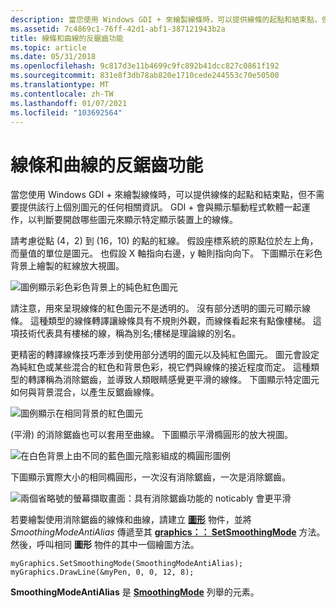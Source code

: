 ```yaml
---
description: 當您使用 Windows GDI + 來繪製線條時，可以提供線條的起點和結束點，但不需要提供該行上個別圖元的任何相關資訊。
ms.assetid: 7c4869c1-76ff-42d1-abf1-387121943b2a
title: 線條和曲線的反鋸齒功能
ms.topic: article
ms.date: 05/31/2018
ms.openlocfilehash: 9c817d3e11b4699c9fc892b41dcc827c0861f192
ms.sourcegitcommit: 831e8f3db78ab820e1710cede244553c70e50500
ms.translationtype: MT
ms.contentlocale: zh-TW
ms.lasthandoff: 01/07/2021
ms.locfileid: "103692564"
---
```

# <a name="antialiasing-with-lines-and-curves"></a>線條和曲線的反鋸齒功能

當您使用 Windows GDI + 來繪製線條時，可以提供線條的起點和結束點，但不需要提供該行上個別圖元的任何相關資訊。 GDI + 會與顯示驅動程式軟體一起運作，以判斷要開啟哪些圖元來顯示特定顯示裝置上的線條。

請考慮從點 (4，2) 到 (16，10) 的點的紅線。 假設座標系統的原點位於左上角，而量值的單位是圖元。 也假設 X 軸指向右邊，y 軸則指向向下。 下圖顯示在彩色背景上繪製的紅線放大視圖。

![圖例顯示彩色彩色背景上的純色紅色圖元](images/aboutgdip02-art33.png)

請注意，用來呈現線條的紅色圖元不是透明的。 沒有部分透明的圖元可顯示線條。 這種類型的線條轉譯讓線條具有不規則外觀，而線條看起來有點像樓梯。 這項技術代表具有樓梯的線，稱為別名;樓梯是理論線的別名。

更精密的轉譯線條技巧牽涉到使用部分透明的圖元以及純紅色圖元。 圖元會設定為純紅色或某些混合的紅色和背景色彩，視它們與線條的接近程度而定。 這種類型的轉譯稱為消除鋸齒，並導致人類眼睛感覺更平滑的線條。 下圖顯示特定圖元如何與背景混合，以產生反鋸齒線條。

![圖例顯示在相同背景的紅色圖元](images/aboutgdip02-art34.png)

 (平滑) 的消除鋸齒也可以套用至曲線。 下圖顯示平滑橢圓形的放大視圖。

![在白色背景上由不同的藍色圖元陰影組成的橢圓形圖例](images/aboutgdip02-art35.png)

下圖顯示實際大小的相同橢圓形，一次沒有消除鋸齒，一次是消除鋸齒。

![兩個省略號的螢幕擷取畫面：具有消除鋸齒功能的 noticably 會更平滑](images/aboutgdip02-art36.png)

若要繪製使用消除鋸齒的線條和曲線，請建立 [**圖形**](/windows/desktop/api/gdiplusgraphics/nl-gdiplusgraphics-graphics) 物件，並將 *SmoothingModeAntiAlias* 傳遞至其 [**graphics：： SetSmoothingMode**](/windows/desktop/api/Gdiplusgraphics/nf-gdiplusgraphics-graphics-setsmoothingmode) 方法。 然後，呼叫相同 **圖形** 物件的其中一個繪圖方法。


```
myGraphics.SetSmoothingMode(SmoothingModeAntiAlias);
myGraphics.DrawLine(&myPen, 0, 0, 12, 8);
```



**SmoothingModeAntiAlias** 是 [**SmoothingMode**](/windows/desktop/api/Gdiplusenums/ne-gdiplusenums-smoothingmode) 列舉的元素。

 

 



